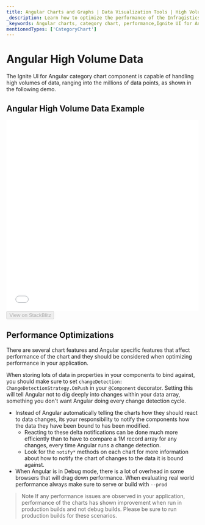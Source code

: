 ```yaml
---
title: Angular Charts and Graphs | Data Visualization Tools | High Volume Data | Infragistics
_description: Learn how to optimize the performance of the Infragistics' Angular charts control. Improve the Ignite UI for Angulargraph's performance!
_keywords: Angular charts, category chart, performance,Ignite UI for Angular, Infragistics, data binding
mentionedTypes: ['CategoryChart']
---
```


# Angular High Volume Data

The Ignite UI for Angular category chart component is capable of handling high volumes of data, ranging into the millions of data points, as shown in the following demo.

## Angular High Volume Data Example

<div class="sample-container loading" style="height: 500px">
    <iframe id="category-chart-high-volume-iframe" src='{environment:dvDemosBaseUrl}/charts/category-chart-high-volume' width="100%" height="100%" seamless frameBorder="0" onload="onXPlatSampleIframeContentLoaded(this);" alt="Angular High Volume Data Example"></iframe>
</div>
<div>
    <button data-localize="stackblitz" disabled class="stackblitz-btn" data-iframe-id="category-chart-high-volume-iframe" data-demos-base-url="{environment:dvDemosBaseUrl}">View on StackBlitz
    </button>


</div>

<div class="divider--half"></div>

## Performance Optimizations

There are several chart features and Angular specific features that affect performance of the chart and they should be considered when optimizing performance in your application.

When storing lots of data in properties in your components to bind against, you should make sure to set `changeDetection: ChangeDetectionStrategy.OnPush` in your `@Component` decorator. Setting this will tell Angular not to dig deeply into changes within your data array, something you don't want Angular doing every change detection cycle.

-   Instead of Angular automatically telling the charts how they should react to data changes, its your responsibility to notify the components how the data they have been bound to has been modified.
    -   Reacting to these delta notifications can be done much more efficiently than to have to compare a 1M record array for any changes, every time Angular runs a change detection.
    -   Look for the `notify*` methods on each chart for more information about how to notify the chart of changes to the data it is bound against.
-   When Angular is in Debug mode, there is a lot of overhead in some browsers that will drag down performance. When evaluating real world performance always make sure to serve or build with `--prod`

> Note If any performance issues are observed in your application, performance of the charts has shown improvement when run in production builds and not debug builds.  Please be sure to run production builds for these scenarios.
